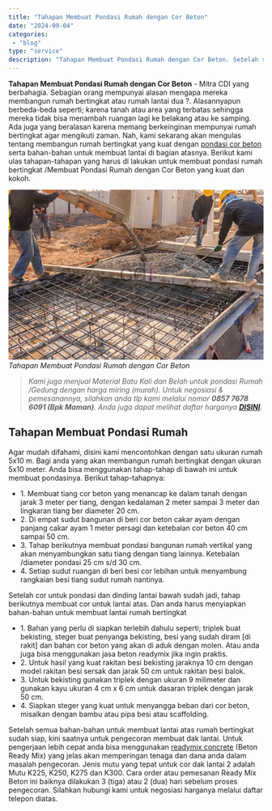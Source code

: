 ```yaml
---
title: "Tahapan Membuat Pondasi Rumah dengan Cor Beton"
date: "2024-09-04"
categories:
 - "blog"
type: "service"
description: "Tahapan Membuat Pondasi Rumah dengan Cor Beton. Setelah semua bahan-bahan untuk membuat lantai atas rumah bertingkat sudah siap, kini saatnya untuk pengecora..."
---
```


**Tahapan Membuat Pondasi Rumah dengan Cor Beton** - Mitra CDI yang berbahagia. Sebagian orang mempunyai alasan mengapa mereka membangun rumah bertingkat atau rumah lantai dua ?. Alasannyapun berbeda-beda seperti; karena tanah atau area yang terbatas sehingga mereka tidak bisa menambah ruangan lagi ke belakang atau ke samping. Ada juga yang beralasan karena memang berkeinginan mempunyai rumah bertingkat agar mengikuti zaman. Nah, kami sekarang akan mengulas tentang membangun rumah bertingkat yang kuat dengan [pondasi cor beton](/blog/tahapan-membuat-pondasi-rumah-dengan-cor-beton "Tahapan Membuat Pondasi Rumah dengan Cor Beton") serta bahan-bahan untuk membuat lantai di bagian atasnya. Berikut kami ulas tahapan-tahapan yang harus di lakukan untuk membuat pondasi rumah bertingkat /Membuat Pondasi Rumah dengan Cor Beton yang kuat dan kokoh.

![Tahapan Membuat Pondasi Rumah dengan Cor Beton](/images/blog/concrete-7.jpg)
*Tahapan Membuat Pondasi Rumah dengan Cor Beton*

> _Kami juga menjual Material Batu Kali dan Belah untuk pondasi Rumah /Gedung dengan harga miring (murah). Untuk negosiasi & pemesanannya, silahkan anda tlp kami melalui nomor **0857 7678 6091 (Bpk Maman)**. Anda juga dapat melihat daftar harganya [**DISINI**](/blog/daftar-harga-material-pasir-dan-batu-terlengkap)._

 ## Tahapan Membuat Pondasi Rumah

Agar mudah difahami, disini kami mencontohkan dengan satu ukuran rumah 5x10 m. Bagi anda yang akan membangun rumah bertingkat dengan ukuran 5x10 meter. Anda bisa menggunakan tahap-tahap di bawah ini untuk membuat pondasinya. Berikut tahap-tahapnya:

- 1\. Membuat tiang cor beton yang menancap ke dalam tanah dengan jarak 3 meter per tiang, dengan kedalaman 2 meter sampai 3 meter dan lingkaran tiang ber diameter 20 cm.
- 2\. Di empat sudut bangunan di beri cor beton cakar ayam dengan panjang cakar ayam 1 meter persagi dan ketebalan cor beton 40 cm sampai 50 cm.
- 3\. Tahap berikutnya membuat pondasi bangunan rumah vertikal yang akan menyambungkan satu tiang dengan tiang lainnya. Ketebalan /diameter pondasi 25 cm s/d 30 cm.
- 4\. Setiap sudut ruangan di beri besi cor lebihan untuk menyambung rangkaian besi tiang sudut rumah nantinya.

Setelah cor untuk pondasi dan dinding lantai bawah sudah jadi, tahap berikutnya membuat cor untuk lantai atas. Dan anda harus menyiapkan bahan-bahan untuk membuat lantai rumah bertingkat
- 1\. Bahan yang perlu di siapkan terlebih dahulu seperti; triplek buat bekisting, steger buat penyanga bekisting, besi yang sudah diram \[di rakit\] dan bahan cor beton yang akan di aduk dengan molen. Atau anda juga bisa menggunakan jasa beton readymix jika ingin praktis.
- 2\. Untuk hasil yang kuat rakitan besi bekisting jaraknya 10 cm dengan model rakitan besi sersak dan jarak 50 cm untuk rakitan besi balok.
- 3\. Untuk bekisting gunakan triplek dengan ukuran 9 milimeter dan gunakan kayu ukuran 4 cm x 6 cm untuk dasaran triplek dengan jarak 50 cm.
- 4\. Siapkan steger yang kuat untuk menyangga beban dari cor beton, misalkan dengan bambu atau pipa besi atau scaffolding.

Setelah semua bahan-bahan untuk membuat lantai atas rumah bertingkat sudah siap, kini saatnya untuk pengecoran membuat dak lantai. Untuk pengerjaan lebih cepat anda bisa menggunakan [readymix concrete](/blog/ready-mix-concrete-atau-cor-beton-curah-siap-pakai "Ready mix concrete atau cor beton curah siap pakai") (Beton Ready Mix) yang jelas akan memperingan tenaga dan dana anda dalam masalah pengecoran. Jenis mutu yang tepat untuk cor dak lantai 2 adalah Mutu K225, K250, K275 dan K300. Cara order atau pemesanan Ready Mix Beton ini baiknya dilakukan 3 (tiga) atau 2 (dua) hari sebelum proses pengecoran. Silahkan hubungi kami untuk negosiasi harganya melalui daftar telepon diatas.

